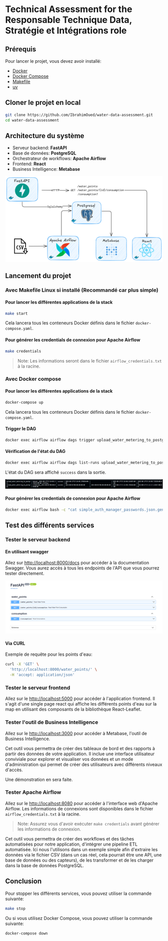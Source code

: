 # Technical Assessment for the Responsable Technique Data, Stratégie et Intégrations role

## Prérequis

Pour lancer le projet, vous devez avoir installé:

* [Docker](https://www.docker.com/)
* [Docker Compose](https://docs.docker.com/compose/)
* [Makefile](https://www.gnu.org/software/make/)
* [uv](https://docs.astral.sh/uv/)

## Cloner le projet en local

```bash
git clone https://github.com/IbrahimOued/water-data-assessment.git
cd water-data-assessment
```

## Architecture du système

* Serveur backend: **FastAPI**
* Base de données: **PostgreSQL**
* Orchestrateur de workflows: **Apache Airflow**
* Frontend: **React**
* Business Intelligence: **Metabase**

![Architecture de la stack](architecture.png)

## Lancement du projet

### Avec Makefile Linux si installé (Recommandé car plus simple)

#### Pour lancer les différentes applications de la stack

```bash
make start
```

Cela lancera tous les conteneurs Docker définis dans le fichier `docker-compose.yaml`.

#### Pour générer les credentials de connexion pour Apache Airflow

```bash
make credentials
```

> Note: Les informations seront dans le fichier `airflow_credentials.txt` à la racine.

### Avec Docker compose

#### Pour lancer les différentes applications de la stack 

```bash
docker-compose up
```

Cela lancera tous les conteneurs Docker définis dans le fichier `docker-compose.yaml`.

#### Trigger le DAG

```bash
docker exec airflow airflow dags trigger upload_water_metering_to_postgres
```

#### Vérification de l'état du DAG

```bash
docker exec airflow airflow dags list-runs upload_water_metering_to_postgres
```
L'état du DAG sera affiché `success` dans la sortie.

![alt text](success.png)

#### Pour générer les credentials de connexion pour Apache Airflow

```bash
docker exec airflow bash -c "cat simple_auth_manager_passwords.json.generated" > airflow_credentials.txt
```

## Test des différents services

### Tester le serveur backend

#### En utilisant swagger

Allez sur [http://localhost:8000/docs](http://localhost:8000/docs) pour accéder à la documentation Swagger.
Vous aurez accès à tous les endpoints de l'API que vous pourrez tester directement.

![alt text](endpoints.png)

#### Via CURL

Exemple de requête pour les points d'eau:

```bash
curl -X 'GET' \
  'http://localhost:8000/water_points/' \
  -H 'accept: application/json'
```

### Tester le serveur frontend

Allez sur le [http://localhost:5000](http://localhost:5000) pour accéder à l'application frontend.
Il s'agit d'une single page react qui affiche les différents points d'eau sur la map en utilisant des composants de la bibliothèque React-Leaflet.

### Tester l'outil de Business Intelligence

Allez sur le [http://localhost:3000](http://localhost:3000) pour accéder à Metabase, l'outil de Business Intelligence.

Cet outil vous permettra de créer des tableaux de bord et des rapports à partir des données de votre application. Il inclue une interface utilisateur conviviale pour explorer et visualiser vos données et un mode d'administration qui permet de créer des utilisateurs avec différents niveaux d'accès.

Une démonstration en sera faite.

### Tester Apache Airflow

Allez sur le [http://localhost:8080](http://localhost:8080) pour accéder à l'interface web d'Apache Airflow.
Les informations de connexions sont disponibles dans le fichier `airflow_credentials.txt` à la racine.

> Note: Assurez vous d'avoir exécuter `make credentials` avant générer les informations de connexion.

Cet outil vous permettra de créer des workflows et des tâches automatisées pour notre application, d'intégrer une pipeline ETL automatisée. Ici nous l'utilisons
dans un exemple simple afin d'extraire les données via le fichier CSV (dans un cas réel, cela pourrait être une API, une base de données ou des capteurs), de les transformer et de les charger dans la base de données PostgreSQL.

## Conclusion

Pour stopper les différents services, vous pouvez utiliser la commande suivante:

```bash
make stop
```

Ou si vous utilisez Docker Compose, vous pouvez utiliser la commande suivante:

```bash
docker-compose down
```
